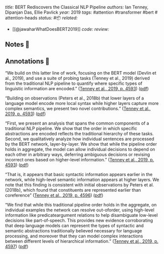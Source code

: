 *title:* BERT Rediscovers the Classical NLP Pipeline
*authors:* Ian Tenney, Dipanjan Das, Ellie Pavlick
*year:* 2019
*tags:* #attention #transformer #bert # attention-heads
*status:* #📦 
*related:*
- [[@jawaharWhatDoesBERT2019]]
*code:*
*review:*

## Notes 📍

## Annotations 📖

“We build on this latter line of work, focusing on the BERT model (Devlin et al., 2019), and use a suite of probing tasks (Tenney et al., 2019) derived from the traditional NLP pipeline to quantify where specific types of linguistic information are encoded.” ([Tenney et al., 2019, p. 4593](zotero://select/library/items/AEZ4WHK5)) ([pdf](zotero://open-pdf/library/items/HKM3VWDM?page=1&annotation=5QSJKSSC))

“Building on observations (Peters et al., 2018b) that lower layers of a language model encode more local syntax while higher layers capture more complex semantics, we present two novel contributions.” ([Tenney et al., 2019, p. 4593](zotero://select/library/items/AEZ4WHK5)) ([pdf](zotero://open-pdf/library/items/HKM3VWDM?page=1&annotation=YI2DA58K))

“First, we present an analysis that spans the common components of a traditional NLP pipeline. We show that the order in which specific abstractions are encoded reflects the traditional hierarchy of these tasks. Second, we qualitatively analyze how individual sentences are processed by the BERT network, layer-by-layer. We show that while the pipeline order holds in aggregate, the model can allow individual decisions to depend on each other in arbitrary ways, deferring ambiguous decisions or revising incorrect ones based on higher-level information.” ([Tenney et al., 2019, p. 4593](zotero://select/library/items/AEZ4WHK5)) ([pdf](zotero://open-pdf/library/items/HKM3VWDM?page=1&annotation=HKZWKRYD))

“That is, it appears that basic syntactic information appears earlier in the network, while high-level semantic information appears at higher layers. We note that this finding is consistent with initial observations by Peters et al. (2018b), which found that constituents are represented earlier than coreference” ([Tenney et al., 2019, p. 4596](zotero://select/library/items/AEZ4WHK5)) ([pdf](zotero://open-pdf/library/items/HKM3VWDM?page=4&annotation=BWIW3ME9))

“We find that while this traditional pipeline order holds in the aggregate, on individual examples the network can resolve out-oforder, using high-level information like predicateargument relations to help disambiguate low-level decisions like part-of-speech. This provides new evidence corroborating that deep language models can represent the types of syntactic and semantic abstractions traditionally believed necessary for language processing, and moreover that they can model complex interactions between different levels of hierarchical information.” ([Tenney et al., 2019, p. 4597](zotero://select/library/items/AEZ4WHK5)) ([pdf](zotero://open-pdf/library/items/HKM3VWDM?page=5&annotation=SJ2X3CN2))
